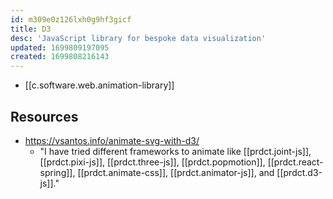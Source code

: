 ```yaml
---
id: m309e0z126lxh0g9hf3gicf
title: D3
desc: 'JavaScript library for bespoke data visualization'
updated: 1699809197095
created: 1699808216143
---
```


- [[c.software.web.animation-library]]

## Resources

- https://vsantos.info/animate-svg-with-d3/
  - "I have tried different frameworks to animate like [[prdct.joint-js]], [[prdct.pixi-js]], [[prdct.three-js]], [[prdct.popmotion]], [[prdct.react-spring]], [[prdct.animate-css]], [[prdct.animator-js]], and [[prdct.d3-js]]."